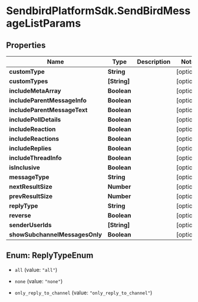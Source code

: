 # SendbirdPlatformSdk.SendBirdMessageListParams

## Properties

Name | Type | Description | Notes
------------ | ------------- | ------------- | -------------
**customType** | **String** |  | [optional] 
**customTypes** | **[String]** |  | [optional] 
**includeMetaArray** | **Boolean** |  | [optional] 
**includeParentMessageInfo** | **Boolean** |  | [optional] 
**includeParentMessageText** | **Boolean** |  | [optional] 
**includePollDetails** | **Boolean** |  | [optional] 
**includeReaction** | **Boolean** |  | [optional] 
**includeReactions** | **Boolean** |  | [optional] 
**includeReplies** | **Boolean** |  | [optional] 
**includeThreadInfo** | **Boolean** |  | [optional] 
**isInclusive** | **Boolean** |  | [optional] 
**messageType** | **String** |  | [optional] 
**nextResultSize** | **Number** |  | [optional] 
**prevResultSize** | **Number** |  | [optional] 
**replyType** | **String** |  | [optional] 
**reverse** | **Boolean** |  | [optional] 
**senderUserIds** | **[String]** |  | [optional] 
**showSubchannelMessagesOnly** | **Boolean** |  | [optional] 



## Enum: ReplyTypeEnum


* `all` (value: `"all"`)

* `none` (value: `"none"`)

* `only_reply_to_channel` (value: `"only_reply_to_channel"`)




